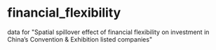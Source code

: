 # financial_flexibility
data  for "Spatial spillover effect of financial flexibility on investment in China’s Convention &amp; Exhibition listed companies"
